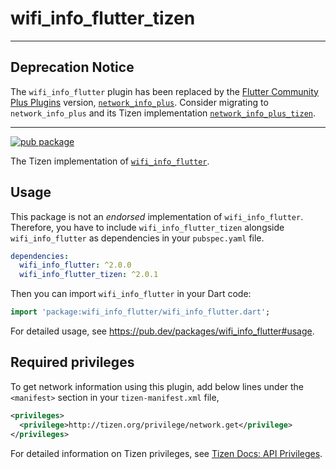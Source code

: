 # wifi_info_flutter_tizen

---

## Deprecation Notice

The `wifi_info_flutter` plugin has been replaced by the [Flutter Community Plus Plugins](https://plus.fluttercommunity.dev) version, [`network_info_plus`](https://pub.dev/packages/network_info_plus). Consider migrating to `network_info_plus` and its Tizen implementation [`network_info_plus_tizen`](https://pub.dev/packages/network_info_plus_tizen).

---

[![pub package](https://img.shields.io/pub/v/wifi_info_flutter_tizen.svg)](https://pub.dev/packages/wifi_info_flutter_tizen)

The Tizen implementation of [`wifi_info_flutter`](https://pub.dev/packages/wifi_info_flutter).

## Usage

This package is not an _endorsed_ implementation of `wifi_info_flutter`. Therefore, you have to include `wifi_info_flutter_tizen` alongside `wifi_info_flutter` as dependencies in your `pubspec.yaml` file.

```yaml
dependencies:
  wifi_info_flutter: ^2.0.0
  wifi_info_flutter_tizen: ^2.0.1
```

Then you can import `wifi_info_flutter` in your Dart code:

```dart
import 'package:wifi_info_flutter/wifi_info_flutter.dart';
```

For detailed usage, see https://pub.dev/packages/wifi_info_flutter#usage.

## Required privileges

To get network information using this plugin, add below lines under the `<manifest>` section in your `tizen-manifest.xml` file,

```xml
<privileges>
  <privilege>http://tizen.org/privilege/network.get</privilege>
</privileges>
```

For detailed information on Tizen privileges, see [Tizen Docs: API Privileges](https://docs.tizen.org/application/dotnet/get-started/api-privileges).
